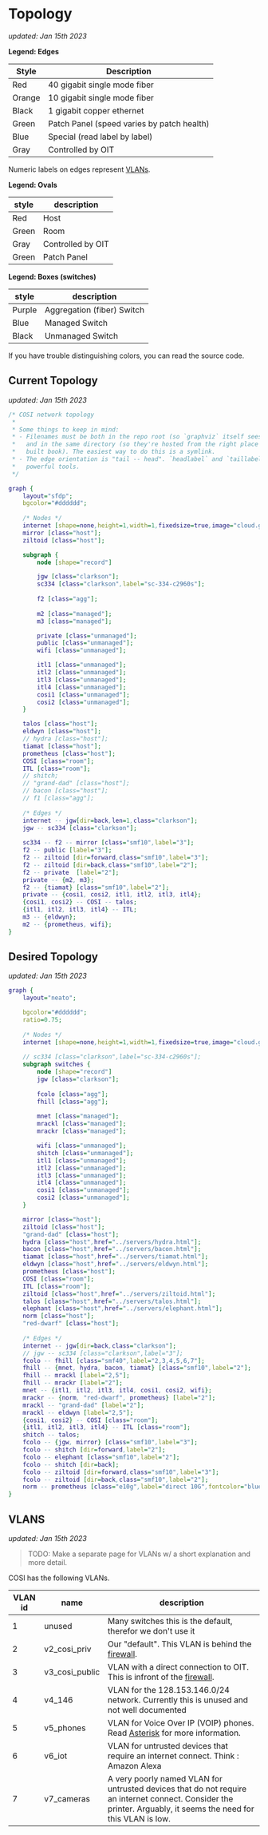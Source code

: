 # Topology

_updated: Jan 15th 2023_

**Legend: Edges**

| Style  | Description                   |
|--------|-------------------------------|
| Red    | 40 gigabit single mode fiber  |
| Orange | 10 gigabit single mode fiber  |
| Black  | 1 gigabit copper ethernet     |
| Green  | Patch Panel (speed varies by patch health) |
| Blue   | Special (read label by label) |
| Gray   | Controlled by OIT             |

Numeric labels on edges represent [VLANs](#vlans).

**Legend: Ovals**

| style  | description                |
|--------|----------------------------|
| Red    | Host                       |
| Green  | Room                       |
| Gray   | Controlled by OIT          |
| Green  | Patch Panel                |

**Legend: Boxes (switches)**

| style  | description                |
|--------|----------------------------|
| Purple | Aggregation (fiber) Switch |
| Blue   | Managed Switch             |
| Black  | Unmanaged Switch           |

If you have trouble distinguishing colors, you can read the source code.

## Current Topology

_updated: Jan 15th 2023_

```dot process
/* COSI network topology
 *
 * Some things to keep in mind:
 * - Filenames must be both in the repo root (so `graphviz` itself sees them)
 *   and in the same directory (so they're hosted from the right place in the
 *   built book). The easiest way to do this is a symlink.
 * - The edge orientation is "tail -- head". `headlabel` and `taillabel` are
 *   powerful tools.
 */

graph {
	layout="sfdp";
	bgcolor="#dddddd";
	
	/* Nodes */
	internet [shape=none,height=1,width=1,fixedsize=true,image="cloud.gif",label=""];
	mirror [class="host"];
	ziltoid [class="host"];

	subgraph {
		node [shape="record"]

		jgw [class="clarkson"];
		sc334 [class="clarkson",label="sc-334-c2960s"];
	
		f2 [class="agg"];
	
		m2 [class="managed"];
		m3 [class="managed"];

		private [class="unmanaged"];
		public [class="unmanaged"];
		wifi [class="unmanaged"];

		itl1 [class="unmanaged"];
		itl2 [class="unmanaged"];
		itl3 [class="unmanaged"];
		itl4 [class="unmanaged"];
		cosi1 [class="unmanaged"];
		cosi2 [class="unmanaged"];
	}

	talos [class="host"];
	eldwyn [class="host"];
	// hydra [class="host"];
	tiamat [class="host"];
	prometheus [class="host"];
	COSI [class="room"];
	ITL [class="room"];
	// shitch;
	// "grand-dad" [class="host"];
	// bacon [class="host"];
	// f1 [class="agg"];
	
	/* Edges */
	internet -- jgw[dir=back,len=1,class="clarkson"];
	jgw -- sc334 [class="clarkson"];
	
	sc334 -- f2 -- mirror [class="smf10",label="3"];
	f2 -- public [label="3"];
	f2 -- ziltoid [dir=forward,class="smf10",label="3"];
	f2 -- ziltoid [dir=back,class="smf10",label="2"];
	f2 -- private  [label="2"];
	private -- {m2, m3};
	f2 -- {tiamat} [class="smf10",label="2"];
	private -- {cosi1, cosi2, itl1, itl2, itl3, itl4};
	{cosi1, cosi2} -- COSI -- talos;
	{itl1, itl2, itl3, itl4} -- ITL;
	m3 -- {eldwyn};
	m2 -- {prometheus, wifi};
}
```

## Desired Topology

_updated: Jan 15th 2023_

```dot process
graph {
	layout="neato";

	bgcolor="#dddddd";
	ratio=0.75;
	
	/* Nodes */
	internet [shape=none,height=1,width=1,fixedsize=true,image="cloud.gif",label=""];
	
	// sc334 [class="clarkson",label="sc-334-c2960s"];
	subgraph switches {
		node [shape="record"]
		jgw [class="clarkson"];
		
		fcolo [class="agg"];
		fhill [class="agg"];
		
		mnet [class="managed"];
		mrackl [class="managed"];
		mrackr [class="managed"];

		wifi [class="unmanaged"];
		shitch [class="unmanaged"];
		itl1 [class="unmanaged"];
		itl2 [class="unmanaged"];
		itl3 [class="unmanaged"];
		itl4 [class="unmanaged"];
		cosi1 [class="unmanaged"];
		cosi2 [class="unmanaged"];
	}

	mirror [class="host"];
	ziltoid [class="host"];
	"grand-dad" [class="host"];
	hydra [class="host",href="../servers/hydra.html"];
	bacon [class="host",href="../servers/bacon.html"];
	tiamat [class="host",href="../servers/tiamat.html"];
	eldwyn [class="host",href="../servers/eldwyn.html"];
	prometheus [class="host"];
	COSI [class="room"];
	ITL [class="room"];
	ziltoid [class="host",href="../servers/ziltoid.html"];
	talos [class="host",href="../servers/talos.html"];
	elephant [class="host",href="../servers/elephant.html"];
	norm [class="host"];
	"red-dwarf" [class="host"];
	
	/* Edges */
	internet -- jgw[dir=back,class="clarkson"];
	// jgw -- sc334 [class="clarkson",label="3"];
	fcolo -- fhill [class="smf40",label="2,3,4,5,6,7"];
	fhill -- {mnet, hydra, bacon, tiamat} [class="smf10",label="2"];
	fhill -- mrackl [label="2,5"];
	fhill -- mrackr [label="2"];
	mnet -- {itl1, itl2, itl3, itl4, cosi1, cosi2, wifi};
	mrackr -- {norm, "red-dwarf", prometheus} [label="2"];
	mrackl -- "grand-dad" [label="2"];
	mrackl -- eldwyn [label="2,5"];
	{cosi1, cosi2} -- COSI [class="room"];
	{itl1, itl2, itl3, itl4} -- ITL [class="room"];
	shitch -- talos;
	fcolo -- {jgw, mirror} [class="smf10",label="3"];
	fcolo -- shitch [dir=forward,label="2"];
	fcolo -- elephant [class="smf10",label="2"];
	fcolo -- shitch [dir=back];
	fcolo -- ziltoid [dir=forward,class="smf10",label="3"];
	fcolo -- ziltoid [dir=back,class="smf10",label="2"];
	norm -- prometheus [class="e10g",label="direct 10G",fontcolor="blue"];
}
```

## VLANS

_updated: Jan 15th 2023_

> TODO: Make a separate page for VLANs w/ a short explanation and more detail.

COSI has the following VLANs.

| VLAN id | name   | description
|---------|--------|-------------
| 1       | unused | Many switches this is the default, therefor we don't use it 
| 2       | v2\_cosi\_priv   | Our "default". This VLAN is behind the [firewall](../../services/firewall.md).
| 3       | v3\_cosi\_public | VLAN with a direct connection to OIT. This is infront of the [firewall](../../services/firewall.md).
| 4       | v4\_146 | VLAN for the 128.153.146.0/24 network. Currently this is unused and not well documented
| 5       | v5\_phones | VLAN for Voice Over IP (VOIP) phones. Read [Asterisk](../../services/asterisk.md) for more information.
| 6       | v6\_iot | VLAN for untrusted devices that require an internet connect. Think : Amazon Alexa |
| 7       | v7\_cameras | A very poorly named VLAN for untrusted devices that do not require an internet connect. Consider the printer. Arguably, it seems the need for this VLAN is low.
